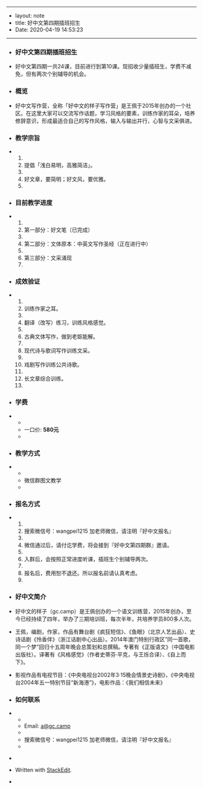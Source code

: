 - --
- layout: note
- title: 好中文第四期插班招生
- Date: 2020-04-19 14:53:23
- --
- <h3 id="好中文第四期插班招生">好中文第四期插班招生</h3>
- <p>好中文第四期一共24课，目前进行到第10课。现招收少量插班生，学费不减免，但有两次个别辅导的机会。</p>
- <h3 id="概览">概览</h3>
- <p>好中文写作营，全称「好中文的样子写作营」是王佩于2015年创办的一个社区。在这里大家可以交流写作话题，学习风格的要素，训练作家的耳朵，培养修辞意识，形成最适合自己的写作风格，输入与输出并行，心智与文采俱进。</p>
- <h3 id="教学宗旨">教学宗旨</h3>
- <ol>
- <li>提倡「浅白易明，高雅简洁」。</li>
- <li>好文章，要简明；好文风，要优雅。</li>
- </ol>
- <h3 id="目前教学进度">目前教学进度</h3>
- <ol>
- <li>第一部分：好文笔（已完成）</li>
- <li>第二部分：文体原本：中英文写作圣经（正在进行中）</li>
- <li>第三部分：文采涌现</li>
- </ol>
- <h3 id="成效验证">成效验证</h3>
- <ol>
- <li>训练作家之耳。</li>
- <li>翻译（改写）练习，训练风格感觉。</li>
- <li>古典文体写作，做到老妪能解。</li>
- <li>现代诗与歌词写作训练文采。</li>
- <li>戏剧写作训练公共诗歌。</li>
- <li>长文章综合训练。</li>
- </ol>
- <h3 id="学费">学费</h3>
- <ul>
- <li>一口价: <strong>580元</strong></li>
- </ul>
- <h3 id="教学方式">教学方式</h3>
- <ul>
- <li>微信群图文教学</li>
- </ul>
- <h3 id="报名方式">报名方式</h3>
- <ol>
- <li>搜索微信号：wangpei1215 加老师微信，请注明『好中文报名』</li>
- <li>微信通过后，请付讫学费，将会接到『好中文第四期群』邀请。</li>
- <li>入群后，会按照正常进度听课，插班生个别辅导两次。</li>
- <li>报名后，费用恕不退还。所以报名前请认真考虑。</li>
- </ol>
- <h3 id="好中文简介">好中文简介</h3>
- <p>好中文的样子（gc.camp）是王佩创办的一个语文训练营，2015年创办，至今已经持续了四年，举办了三期培训班，每次半年，共培养学员800多人次。</p>
- <p>王佩，编剧，作家，作品有舞台剧《疯狂短信》、《鱼眼》（北京人艺出品）、史诗话剧《怜香伴》（浙江话剧中心出品）。2014年澳门特别行政区”同一首歌，同一个梦”回归十五周年晚会总策划和总撰稿。专著有《正版语文》（中国电影出版社）。译著有《风格感觉》（作者史蒂芬·平克，与王烁合译）、《自上而下》。</p>
- <p>影视作品有电视节目：《中央电视台2002年3·15晚会情景史诗剧》，《中央电视台2004年五一特别节目“新海港”》，电影作品：《我们相信未来》</p>
- <h3 id="如何联系">如何联系</h3>
- <ul>
- <li>Email:  <a href="a@gc.camp">a@gc.camp</a></li>
- <li>搜索微信号：wangpei1215 加老师微信，请注明『好中文报名』</li>
- </ul>
- <blockquote>
- <p>Written with <a href="https://stackedit.io/">StackEdit</a>.</p>
- </blockquote>
